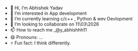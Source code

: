 - 👋 Hi, I’m Abhishek Yadav
- 👀 I’m interested in App development
- 🌱 I’m currently learning c/c++ , Python & wev Devlopment
- 💞️ I’m looking to collaborate on 11\03\2026
- 📫 How to reach me _@y_abhishhh11
- 😄 Pronouns: ...
- ⚡ Fun fact: I think differently.

<!---
Abhi11f/Abhi11f is a ✨ special ✨ repository because its `README.md` (this file) appears on your GitHub profile.
You can click the Preview link to take a look at your changes.
--->

